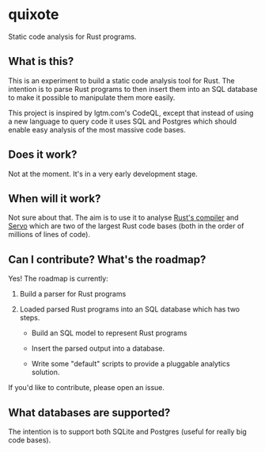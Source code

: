 # quixote
Static code analysis for Rust programs.

## What is this?
This is an experiment to build a static code analysis tool for Rust. The intention is to parse Rust programs to then insert them into an SQL database to make it possible to manipulate them more easily.

This project is inspired by lgtm.com's CodeQL, except that instead of using a new language to query code it uses SQL and Postgres which should enable easy analysis of the most massive code bases.

## Does it work?
Not at the moment. It's in a very early development stage.

## When will it work?
Not sure about that. The aim is to use it to analyse [Rust's compiler](https://github.com/rust-lang/rust) and [Servo](https://github.com/servo/servo) which are two of the largest Rust code bases (both in the order of millions of lines of code).

## Can I contribute? What's the roadmap?
Yes! The roadmap is currently:
1. Build a parser for Rust programs
2. Loaded parsed Rust programs into an SQL database which has two steps.

    - Build an SQL model to represent Rust programs

    - Insert the parsed output into a database.

    - Write some "default" scripts to provide a pluggable analytics solution.

If you'd like to contribute, please open an issue.

## What databases are supported?

The intention is to support both SQLite and Postgres (useful for really big code bases).